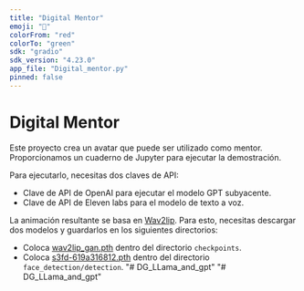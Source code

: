 ```yaml
---
title: "Digital Mentor"
emoji: "🤖"
colorFrom: "red"
colorTo: "green"
sdk: "gradio"
sdk_version: "4.23.0"
app_file: "Digital_mentor.py"
pinned: false
---
```


# Digital Mentor

Este proyecto crea un avatar que puede ser utilizado como mentor. Proporcionamos un cuaderno de Jupyter para ejecutar la demostración.

Para ejecutarlo, necesitas dos claves de API:
- Clave de API de OpenAI para ejecutar el modelo GPT subyacente.
- Clave de API de Eleven labs para el modelo de texto a voz.

La animación resultante se basa en [Wav2lip](https://github.com/Mozer/wav2lip). Para esto, necesitas descargar dos modelos y guardarlos en los siguientes directorios:
- Coloca [wav2lip_gan.pth](https://iiitaphyd-my.sharepoint.com/:u:/g/personal/radrabha_m_research_iiit_ac_in/EdjI7bZlgApMqsVoEUUXpLsBxqXbn5z8VTmoxp55YNDcIA?e=n9ljGW) dentro del directorio `checkpoints`.
- Coloca [s3fd-619a316812.pth](https://www.dropbox.com/scl/fi/5r5tem8lm9r9j220wqbhk/s3fd-619a316812.pth?rlkey=t6kxmzim1rmiqb529rstn147t&dl=0) dentro del directorio `face_detection/detection`.
"# DG_LLama_and_gpt" 
"# DG_LLama_and_gpt" 
